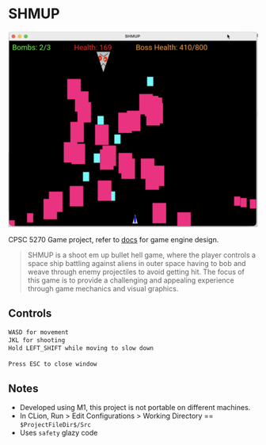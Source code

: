 # SHMUP

![Boss Fight](doc/img/shmup4.png)

CPSC 5270 Game project, refer to [docs](doc/engine_design) for game engine design.

> SHMUP is a shoot em up bullet hell game, where the player controls a space ship battling against aliens in outer space having to bob and weave through enemy projectiles to avoid getting hit. The focus of this game is to provide a challenging and appealing experience through game mechanics and visual graphics.

## Controls
```
WASD for movement
JKL for shooting
Hold LEFT_SHIFT while moving to slow down

Press ESC to close window
```

## Notes
- Developed using M1, this project is not portable on different machines.
- In CLion, Run > Edit Configurations > Working Directory == `$ProjectFileDir$/Src`
- Uses `safety` glazy code

